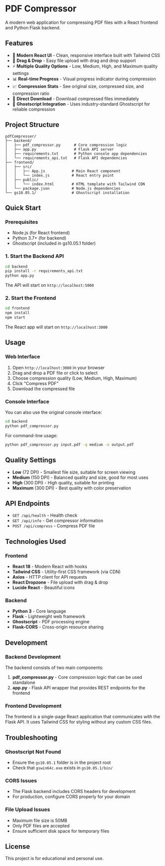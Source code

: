 # PDF Compressor

A modern web application for compressing PDF files with a React frontend and Python Flask backend.

## Features

- 🎯 **Modern React UI** - Clean, responsive interface built with Tailwind CSS
- 📁 **Drag & Drop** - Easy file upload with drag and drop support
- ⚡ **Multiple Quality Options** - Low, Medium, High, and Maximum quality settings
- 📊 **Real-time Progress** - Visual progress indicator during compression
- 📈 **Compression Stats** - See original size, compressed size, and compression ratio
- 💾 **Direct Download** - Download compressed files immediately
- 🔧 **Ghostscript Integration** - Uses industry-standard Ghostscript for reliable compression

## Project Structure

```
pdfCompresser/
├── backend/
│   ├── pdf_compressor.py      # Core compression logic
│   ├── app.py                 # Flask API server
│   ├── requirements.txt       # Python console app dependencies
│   └── requirements_api.txt   # Flask API dependencies
├── frontend/
│   ├── src/
│   │   ├── App.js            # Main React component
│   │   └── index.js          # React entry point
│   ├── public/
│   │   └── index.html        # HTML template with Tailwind CDN
│   └── package.json          # Node.js dependencies
└── gs10.05.1/                # Ghostscript installation
```

## Quick Start

### Prerequisites

- Node.js (for React frontend)
- Python 3.7+ (for backend)
- Ghostscript (included in gs10.05.1 folder)

### 1. Start the Backend API

```bash
cd backend
pip install -r requirements_api.txt
python app.py
```

The API will start on `http://localhost:5000`

### 2. Start the Frontend

```bash
cd frontend
npm install
npm start
```

The React app will start on `http://localhost:3000`

## Usage

### Web Interface

1. Open `http://localhost:3000` in your browser
2. Drag and drop a PDF file or click to select
3. Choose compression quality (Low, Medium, High, Maximum)
4. Click "Compress PDF"
5. Download the compressed file

### Console Interface

You can also use the original console interface:

```bash
cd backend
python pdf_compressor.py
```

For command-line usage:
```bash
python pdf_compressor.py input.pdf -q medium -o output.pdf
```

## Quality Settings

- **Low** (72 DPI) - Smallest file size, suitable for screen viewing
- **Medium** (150 DPI) - Balanced quality and size, good for most uses
- **High** (300 DPI) - High quality, suitable for printing
- **Maximum** (300 DPI) - Best quality with color preservation

## API Endpoints

- `GET /api/health` - Health check
- `GET /api/info` - Get compressor information
- `POST /api/compress` - Compress PDF file

## Technologies Used

### Frontend
- **React 18** - Modern React with hooks
- **Tailwind CSS** - Utility-first CSS framework (via CDN)
- **Axios** - HTTP client for API requests
- **React Dropzone** - File upload with drag & drop
- **Lucide React** - Beautiful icons

### Backend
- **Python 3** - Core language
- **Flask** - Lightweight web framework
- **Ghostscript** - PDF processing engine
- **Flask-CORS** - Cross-origin resource sharing

## Development

### Backend Development

The backend consists of two main components:

1. **pdf_compressor.py** - Core compression logic that can be used standalone
2. **app.py** - Flask API wrapper that provides REST endpoints for the frontend

### Frontend Development

The frontend is a single-page React application that communicates with the Flask API. It uses Tailwind CSS for styling without any custom CSS files.

## Troubleshooting

### Ghostscript Not Found
- Ensure the `gs10.05.1` folder is in the project root
- Check that `gswin64c.exe` exists in `gs10.05.1/bin/`

### CORS Issues
- The Flask backend includes CORS headers for development
- For production, configure CORS properly for your domain

### File Upload Issues
- Maximum file size is 50MB
- Only PDF files are accepted
- Ensure sufficient disk space for temporary files

## License

This project is for educational and personal use.
